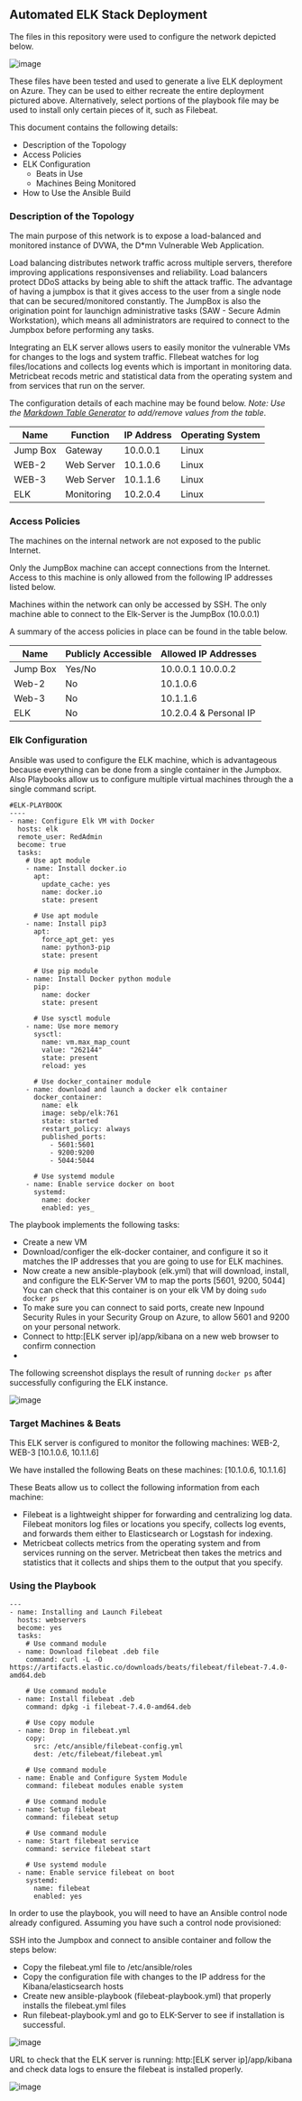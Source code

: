 ## Automated ELK Stack Deployment

The files in this repository were used to configure the network depicted below.

![image](https://user-images.githubusercontent.com/38510755/115951503-b13ca480-a4a6-11eb-8452-8c4abf99aba0.png)


These files have been tested and used to generate a live ELK deployment on Azure. They can be used to either recreate the entire deployment pictured above. Alternatively, select portions of the playbook file may be used to install only certain pieces of it, such as Filebeat.

This document contains the following details:
- Description of the Topology
- Access Policies
- ELK Configuration
  - Beats in Use
  - Machines Being Monitored
- How to Use the Ansible Build


### Description of the Topology

The main purpose of this network is to expose a load-balanced and monitored instance of DVWA, the D*mn Vulnerable Web Application.

Load balancing distributes network traffic across multiple servers, therefore improving applications responsivenses and reliability. 
Load balancers protect DDoS attacks by being able to shift the attack traffic. The advantage of having a jumpbox is that it gives access to the user from a single node that can be secured/monitored constantly. The JumpBox is also the origination point for launchign administrative tasks (SAW - Secure Admin Workstation), which means all administrators are required to connect to the Jumpbox before performing any tasks.


Integrating an ELK server allows users to easily monitor the vulnerable VMs for changes to the logs and system traffic.
FIlebeat watches for log files/locations and collects log events which is important in monitoring data.
Metricbeat recods metric and statistical data from the operating system and from services that run on the server.

The configuration details of each machine may be found below.
_Note: Use the [Markdown Table Generator](http://www.tablesgenerator.com/markdown_tables) to add/remove values from the table_.

| Name     | Function | IP Address | Operating System |
|----------|----------|------------|------------------|
| Jump Box | Gateway    | 10.0.0.1   | Linux   |
| WEB-2    | Web Server | 10.1.0.6   | Linux   |
| WEB-3    | Web Server | 10.1.1.6   | Linux   |
| ELK      | Monitoring | 10.2.0.4   | Linux   |

### Access Policies

The machines on the internal network are not exposed to the public Internet. 

Only the JumpBox machine can accept connections from the Internet. Access to this machine is only allowed from the following IP addresses listed below. 

Machines within the network can only be accessed by SSH.
The only machine able to connect to the Elk-Server is the JumpBox (10.0.0.1)

A summary of the access policies in place can be found in the table below.

| Name     | Publicly Accessible | Allowed IP Addresses |
|----------|---------------------|----------------------|
| Jump Box | Yes/No              | 10.0.0.1 10.0.0.2    |
| Web-2    |     No                |    10.1.0.6     |
| Web-3   |   No          |     10.1.1.6       |
| ELK   |  No             |10.2.0.4 & Personal IP |

### Elk Configuration

Ansible was used to configure the ELK machine, which is advantageous because everything can be done from a single container in the Jumpbox. Also Playbooks allow us to configure multiple virtual machines through the a single command script. 


```
#ELK-PLAYBOOK 
----
- name: Configure Elk VM with Docker
  hosts: elk
  remote_user: RedAdmin
  become: true
  tasks:
    # Use apt module
    - name: Install docker.io
      apt:
        update_cache: yes
        name: docker.io
        state: present

      # Use apt module
    - name: Install pip3
      apt:
        force_apt_get: yes
        name: python3-pip
        state: present

      # Use pip module
    - name: Install Docker python module
      pip:
        name: docker
        state: present

      # Use sysctl module
    - name: Use more memory
      sysctl:
        name: vm.max_map_count
        value: "262144"
        state: present
        reload: yes

      # Use docker_container module
    - name: download and launch a docker elk container
      docker_container:
        name: elk
        image: sebp/elk:761
        state: started
        restart_policy: always
        published_ports:
          - 5601:5601
          - 9200:9200
          - 5044:5044

      # Use systemd module
    - name: Enable service docker on boot
      systemd:
        name: docker
        enabled: yes_
```

The playbook implements the following tasks:
- Create a new VM 
- Download/configer the elk-docker container, and configure it so it matches the IP addresses that you are going to use for ELK machines. 
- Now create a new ansible-playbook (elk.yml) that will download, install, and configure the ELK-Server VM to map the ports [5601, 9200, 5044] You can check that this container is on your elk VM by doing ```sudo docker ps```
- To make sure you can connect to said ports, create new Inpound Security Rules in your Security Group on Azure, to allow 5601 and 9200 on your personal network.
- Connect to http:[ELK server ip]/app/kibana on a new web browser to confirm connection
-
The following screenshot displays the result of running `docker ps` after successfully configuring the ELK instance.

![image](https://user-images.githubusercontent.com/38510755/115951256-5a829b00-a4a5-11eb-9438-75f1c4197f0b.png)


### Target Machines & Beats
This ELK server is configured to monitor the following machines: WEB-2, WEB-3
[10.1.0.6, 10.1.1.6]

We have installed the following Beats on these machines:
[10.1.0.6, 10.1.1.6]

These Beats allow us to collect the following information from each machine:
- Filebeat is a lightweight shipper for forwarding and centralizing log data. Filebeat monitors log files or locations you specify, collects log events, and forwards them either to Elasticsearch or Logstash for indexing.
- Metricbeat collects metrics from the operating system and from services running on the server. Metricbeat then takes the metrics and statistics that it collects and ships them to the output that you specify.

### Using the Playbook
```
---
- name: Installing and Launch Filebeat
  hosts: webservers
  become: yes
  tasks:
    # Use command module
  - name: Download filebeat .deb file
    command: curl -L -O https://artifacts.elastic.co/downloads/beats/filebeat/filebeat-7.4.0-amd64.deb

    # Use command module
  - name: Install filebeat .deb
    command: dpkg -i filebeat-7.4.0-amd64.deb

    # Use copy module
  - name: Drop in filebeat.yml
    copy:
      src: /etc/ansible/filebeat-config.yml
      dest: /etc/filebeat/filebeat.yml

    # Use command module
  - name: Enable and Configure System Module
    command: filebeat modules enable system

    # Use command module
  - name: Setup filebeat
    command: filebeat setup

    # Use command module
  - name: Start filebeat service
    command: service filebeat start

    # Use systemd module
  - name: Enable service filebeat on boot
    systemd:
      name: filebeat
      enabled: yes
 ```
 

In order to use the playbook, you will need to have an Ansible control node already configured. Assuming you have such a control node provisioned: 

SSH into the Jumpbox and connect to ansible container and follow the steps below:
- Copy the filebeat.yml file to /etc/ansible/roles
- Copy the configuration file with changes to the IP address for the Kibana/elasticsearch hosts
- Create new ansible-playbook (filebeat-playbook.yml) that properly installs the filebeat.yml files
- Run filebeat-playbook.yml and go to ELK-Server to see if installation is successful. 

![image](https://user-images.githubusercontent.com/38510755/115951459-6e7acc80-a4a6-11eb-8fac-e2684ac391ea.png)

URL to check that the ELK server is running: http:[ELK server ip]/app/kibana and check data logs to ensure the filebeat is installed properly.

![image](https://user-images.githubusercontent.com/38510755/115952664-ec41d680-a4ac-11eb-93aa-70b99868862a.png)


